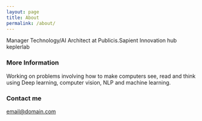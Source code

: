 ```yaml
---
layout: page
title: About
permalink: /about/
---
```


Manager Technology/AI Architect at Publicis.Sapient Innovation hub keplerlab

### More Information

Working on problems involving how to make computers see, read and think using Deep learning,
computer vision, NLP and machine learning. 


### Contact me

[email@domain.com](mailto:mayank10.j@gmail.com)